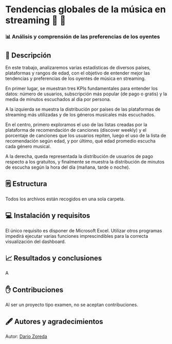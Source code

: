 # Tendencias globales de la música en streaming :guitar: :trumpet:

### :bar_chart: Análisis y comprensión de las preferencias de los oyentes

## :scroll: Descripción

En este trabajo, analizaremos varias estadísticas de diversos países, plataformas y rangos de edad, con el objetivo de entender mejor las tendencias y preferencias de los oyentes de música en streaming.  
  
En primer lugar, se muestran tres KPIs fundamentales para entender los datos: número de usuarios, subscripción más popular (de pago o gratis) y la media de minutos escuchados al día por persona.  
  
A la izquierda se muestra la distribución por países de las plataformas de streaming más utilizadas y de los géneros musicales más escuchados.  
  
En el centro, primero exploramos el uso de las listas creadas por la plataforma de recomendación de canciones (discover weekly) y el porcentaje de canciones que los usuarios repiten, luego el uso de la lista de recomendación según edad, y por último, qué edad promedio escucha cada género musical.  
  
A la derecha, queda representada la distribución de usuarios de pago respecto a los gratuitos, y finalmente se muestra la distribución de minutos de escucha según la hora del día (mañana, tarde o noche).

## :spiral_notepad: Estructura

Todos los archivos están recogidos en una sola carpeta.

## :computer: Instalación y requisitos

El único requisito es disponer de Microsoft Excel. Utilizar otros programas impedirá ejecutar varias funciones imprescindibles para la correcta visualización del dashboard.

## :chart_with_upwards_trend: Resultados y conclusiones

A

## :hand: Contribuciones

Al ser un proyecto tipo examen, no se aceptan contribuciones.

## :fountain_pen: Autores y agradecimientos

Autor: [Darío Zoreda](https://www.linkedin.com/in/dar%C3%ADo-zoreda-gallego/)
